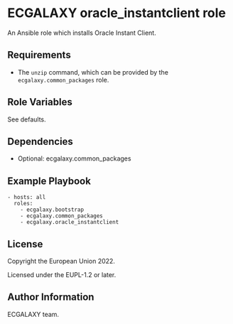 ECGALAXY oracle_instantclient role
==================================

An Ansible role which installs Oracle Instant Client.

Requirements
------------

- The `unzip` command, which can be provided by the `ecgalaxy.common_packages` role.

Role Variables
--------------

See defaults.

Dependencies
------------

- Optional: ecgalaxy.common_packages

Example Playbook
----------------

    - hosts: all
      roles:
        - ecgalaxy.bootstrap
        - ecgalaxy.common_packages
        - ecgalaxy.oracle_instantclient

License
-------

Copyright the European Union 2022.

Licensed under the EUPL-1.2 or later.

Author Information
------------------

ECGALAXY team.
